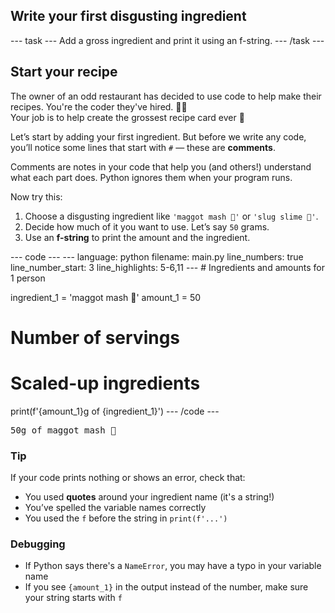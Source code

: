 <h2 class="c-project-heading--task">Write your first disgusting ingredient</h2>
--- task ---
Add a gross ingredient and print it using an f-string.
--- /task ---

<h2 class="c-project-heading--explainer">Start your recipe</h2>

The owner of an odd restaurant has decided to use code to help make their recipes. You're the coder they've hired. 🧑‍💻  
Your job is to help create the grossest recipe card ever 🤢

Let’s start by adding your first ingredient. But before we write any code, you’ll notice some lines that start with `#` — these are **comments**.

Comments are notes in your code that help you (and others!) understand what each part does. Python ignores them when your program runs.

Now try this:

1. Choose a disgusting ingredient like `'maggot mash 🐛'` or `'slug slime 🐌'`.
2. Decide how much of it you want to use. Let’s say `50` grams.
3. Use an **f-string** to print the amount and the ingredient.

<div class="c-project-code">
--- code ---
---
language: python
filename: main.py
line_numbers: true
line_number_start: 3
line_highlights: 5-6,11
---
# Ingredients and amounts for 1 person

ingredient_1 = 'maggot mash 🐛'
amount_1 = 50
# Number of servings


# Scaled-up ingredients
print(f'{amount_1}g of {ingredient_1}')
--- /code ---
</div>

<div class="c-project-output">
<pre>50g of maggot mash 🐛</pre>
</div>

<div class="c-project-callout c-project-callout--tip">

### Tip

If your code prints nothing or shows an error, check that:
- You used **quotes** around your ingredient name (it's a string!)
- You’ve spelled the variable names correctly
- You used the `f` before the string in `print(f'...')`

</div>

<div class="c-project-callout c-project-callout--debug">

### Debugging

- If Python says there's a `NameError`, you may have a typo in your variable name
- If you see `{amount_1}` in the output instead of the number, make sure your string starts with `f`

</div>

